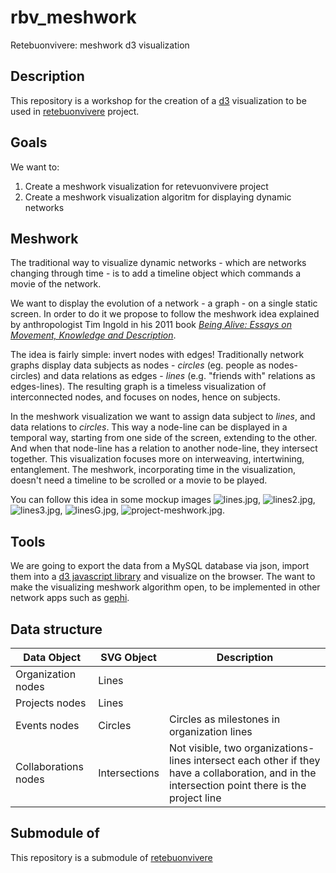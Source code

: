 rbv_meshwork
============

Retebuonvivere: meshwork d3 visualization

Description
-----------
This repository is a workshop for the creation of a [d3][2] visualization to be used in [retebuonvivere][0] project.

Goals
-----
We want to:
1. Create a meshwork visualization for retevuonvivere project
2. Create a meshwork visualization algoritm for displaying dynamic networks

Meshwork
--------
The traditional way to visualize dynamic networks - which are networks changing through time - is to add a timeline object which commands a movie of the network.

We want to display the evolution of a network - a graph - on a single static screen. In order to do it we propose to follow the meshwork idea explained by anthropologist Tim Ingold in his 2011 book *[Being Alive: Essays on Movement, Knowledge and Description][4]*. 

The idea is fairly simple: invert nodes with edges! Traditionally network graphs display data subjects as nodes - *circles* (eg. people as nodes-circles) and data relations as edges - *lines* (e.g. "friends with" relations as edges-lines). The resulting graph is a timeless visualization of interconnected nodes, and focuses on nodes, hence on subjects. 

In the meshwork visualization we want to assign data subject to *lines*, and data relations to *circles*. This way a node-line can be displayed in a temporal way, starting from one side of the screen, extending to the other. And when that node-line has a relation to another node-line, they intersect together. This visualization focuses more on interweaving, intertwining, entanglement. The meshwork, incorporating time in the visualization, doesn't need a timeline to be scrolled or a movie to be played.

You can follow this idea in some mockup images ![lines.jpg](images/lines.jpg), ![lines2.jpg](images/lines2.jpg), ![lines3.jpg](images/lines3.jpg), ![linesG.jpg](images/linesG.png), ![project-meshwork.jpg](images/project-meshwork.jpg).

Tools
-----
We are going to export the data from a MySQL database via json, import them into a [d3 javascript library][2] and visualize on the browser. The want to make the visualizing meshwork algorithm open, to be implemented in other network apps such as [gephi][3].

Data structure
--------------
| Data Object          | SVG Object | Description                                 |
| -------------------- | ---------- | -----------                                 |
| Organization nodes   | Lines      |                                             |
| Projects nodes       | Lines      |                                             |
| Events nodes         | Circles    | Circles as milestones in organization lines |
| Collaborations nodes | Intersections | Not visible, two organizations-lines intersect each other if they have a collaboration, and in the intersection point there is the project line |

Submodule of
------------
This repository is a submodule of [retebuonvivere][0]


[0]: https://github.com/fonzy85vr/retebuonvivere
[1]: http://www.retebuonvivere.org
[2]: http://d3js.org/
[3]: https://gephi.github.io/
[4]: http://geactblog.files.wordpress.com/2012/03/tim_ingold-being_alive__essays_on_movement_knowledge_and_description__-routledge2011.pdf
